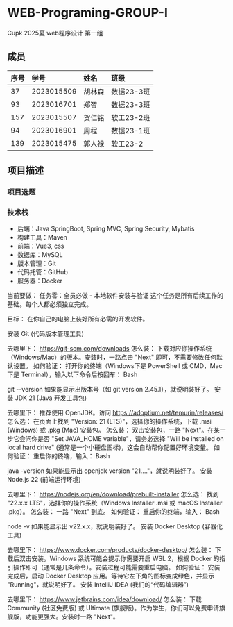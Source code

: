# WEB-Programing-GROUP-I
Cupk 2025夏 web程序设计 第一组

## 成员



| 序号 | 学号       | 姓名   | 班级       |
| :--- | :--------- | :----- | :--------- |
| 37   | 2023015509 | 胡林森 | 数据23-3班 |
| 93   | 2023016701 | 郑智   | 数据23-3班 |
| 157  | 2023015507 | 贺仁铭 | 软工23-2班 |
| 94   | 2023016901 | 周程   | 数据23-1班 |
| 139  | 2023015475 | 郭人禄 | 软工23-2   |



## 项目描述



### 项目选题



### 技术栈

- 后端：Java SpringBoot, Spring MVC, Spring Security, Mybatis
- 构建工具：Maven
- 前端：Vue3, css
- 数据库：MySQL
- 版本管理：Git
- 代码托管：GitHub
- 服务器：Docker




当前要做：
任务零：全员必做 - 本地软件安装与验证
这个任务是所有后续工作的基础。每个人都必须独立完成。

目标： 在你自己的电脑上装好所有必需的开发软件。

安装 Git (代码版本管理工具)

去哪里下： https://git-scm.com/downloads
怎么装： 下载对应你操作系统（Windows/Mac）的版本。安装时，一路点击 "Next" 即可，不需要修改任何默认设置。
如何验证： 打开你的终端（Windows下是 PowerShell 或 CMD，Mac下是 Terminal），输入以下命令后按回车：
Bash

git --version
如果能显示出版本号（如 git version 2.45.1），就说明装好了。
安装 JDK 21 (Java 开发工具包)

去哪里下： 推荐使用 OpenJDK。访问 https://adoptium.net/temurin/releases/
怎么选： 在页面上找到 "Version: 21 (LTS)"，选择你的操作系统，下载 .msi (Windows) 或 .pkg (Mac) 安装包。
怎么装： 双击安装包，一路 "Next"。在某一步它会问你是否 "Set JAVA_HOME variable"，请务必选择 "Will be installed on local hard drive" (通常是一个小硬盘图标)，这会自动帮你配置好环境变量。
如何验证： 重启你的终端，输入：
Bash

java -version
如果能显示出 openjdk version "21...."，就说明装好了。
安装 Node.js 22 (前端运行环境)

去哪里下： https://nodejs.org/en/download/prebuilt-installer
怎么选： 找到 "22.x.x LTS"，选择你的操作系统（Windows Installer .msi 或 macOS Installer .pkg）。
怎么装： 一路 "Next" 到底。
如何验证： 重启你的终端，输入：
Bash

node -v
如果能显示出 v22.x.x，就说明装好了。
安装 Docker Desktop (容器化工具)

去哪里下： https://www.docker.com/products/docker-desktop/
怎么装： 下载后双击安装。Windows 系统可能会提示你需要开启 WSL 2，根据 Docker 的指引操作即可（通常是几条命令）。安装过程可能需要重启电脑。
如何验证： 安装完成后，启动 Docker Desktop 应用。等待它左下角的图标变成绿色，并显示 "Running"，就说明好了。
安装 IntelliJ IDEA (我们的“代码编辑器”)

去哪里下： https://www.jetbrains.com/idea/download/
怎么装： 下载 Community (社区免费版) 或 Ultimate (旗舰版)。作为学生，你们可以免费申请旗舰版，功能更强大。安装时一路 "Next"。
